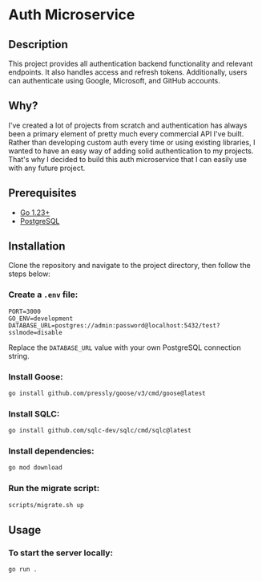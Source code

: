 # Auth Microservice

## Description

This project provides all authentication backend functionality and relevant endpoints. It also handles access and refresh tokens. Additionally, users can authenticate using Google, Microsoft, and GitHub accounts.

## Why?

I've created a lot of projects from scratch and authentication has always been a primary element of pretty much every commercial API I've built. Rather than developing custom auth every time or using existing libraries, I wanted to have an easy way of adding solid authentication to my projects. That's why I decided to build this auth microservice that I can easily use with any future project.

## Prerequisites

-   [Go 1.23+](https://go.dev)
-   [PostgreSQL](https://postgresql.org)

## Installation

Clone the repository and navigate to the project directory, then follow the steps below:

### Create a `.env` file:

```dosini
PORT=3000
GO_ENV=development
DATABASE_URL=postgres://admin:password@localhost:5432/test?sslmode=disable
```

Replace the `DATABASE_URL` value with your own PostgreSQL connection string.

### Install Goose:

```bash
go install github.com/pressly/goose/v3/cmd/goose@latest
```

### Install SQLC:

```bash
go install github.com/sqlc-dev/sqlc/cmd/sqlc@latest
```

### Install dependencies:

```bash
go mod download
```

### Run the migrate script:

```bash
scripts/migrate.sh up
```

## Usage

### To start the server locally:

```bash
go run .
```

